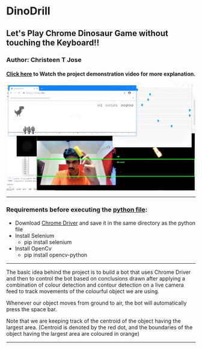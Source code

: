 # DinoDrill
## Let's Play Chrome Dinosaur Game without touching the Keyboard!!
### Author: Christeen T Jose
#### [Click here]() to Watch the project demonstration video for more explanation.

![](https://github.com/ChristeenTJose/DinoDrill/blob/main/poster.JPG) 

---
### Requirements before executing the [python file]():

* Download [Chrome Driver](https://chromedriver.chromium.org/downloads) and save it in the same directory as the python file
* Install Selenium
  * pip install selenium
* Install OpenCv
  * pip install opencv-python

---
The basic idea behind the project is to build a bot that uses Chrome Driver and then to control the bot based on conclusions drawn after applying a combination of colour detection and contour detection on a live camera feed to track movements of the colourful object we are using.

Whenever our object moves from ground to air, the bot will automatically press the space bar.

Note that we are keeping track of the centroid of the object having the largest area. (Centroid is denoted by the red dot, and the boundaries of the object having the largest area are coloured in orange)

---


 



